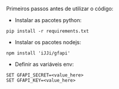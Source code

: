 Primeiros passos antes de utilizar o código:

- Instalar as pacotes python:
```
pip install -r requirements.txt
```
- Instalar os pacotes nodejs: 
```
npm install 'iJJi/gfapi'
```
- Definir as variáveis env:
```
SET GFAPI_SECRET=<value_here>
SET GFAPI_KEY=<value_here>
```
